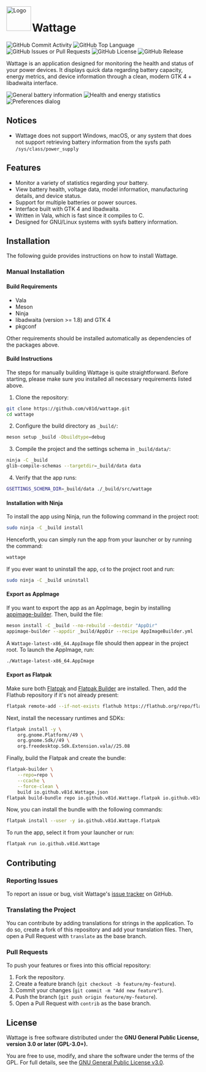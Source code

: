 <img align="left" src="data/icons/hicolor/scalable/apps/io.github.v81d.Wattage.svg" alt="Logo" width="64"/> 

# Wattage

![GitHub Commit Activity](https://img.shields.io/github/commit-activity/w/v81d/wattage)
![GitHub Top Language](https://img.shields.io/github/languages/top/v81d/wattage)
![GitHub Issues or Pull Requests](https://img.shields.io/github/issues/v81d/wattage)
![GitHub License](https://img.shields.io/github/license/v81d/wattage)
![GitHub Release](https://img.shields.io/github/v/release/v81d/wattage)

Wattage is an application designed for monitoring the health and status of your power devices. It displays quick data regarding battery capacity, energy metrics, and device information through a clean, modern GTK 4 + libadwaita interface.

![General battery information](demo/screenshot_0.png)
![Health and energy statistics](demo/screenshot_1.png)
![Preferences dialog](demo/screenshot_2.png)

## Notices

- Wattage does not support Windows, macOS, or any system that does not support retrieving battery information from the sysfs path `/sys/class/power_supply`

## Features

- Monitor a variety of statistics regarding your battery.
- View battery health, voltage data, model information, manufacturing details, and device status.
- Support for multiple batteries or power sources.
- Interface built with GTK 4 and libadwaita.
- Written in Vala, which is fast since it compiles to C.
- Designed for GNU/Linux systems with sysfs battery information.

## Installation

The following guide provides instructions on how to install Wattage.

### Manual Installation

#### Build Requirements

- Vala
- Meson
- Ninja
- libadwaita (version >= 1.8) and GTK 4
- pkgconf

Other requirements should be installed automatically as dependencies of the packages above.

#### Build Instructions

The steps for manually building Wattage is quite straightforward. Before starting, please make sure you installed all necessary requirements listed above.

1. Clone the repository:

```bash
git clone https://github.com/v81d/wattage.git
cd wattage
```

2. Configure the build directory as `_build/`:

```bash
meson setup _build -Dbuildtype=debug
```

3. Compile the project and the settings schema in `_build/data/`:

```bash
ninja -C _build
glib-compile-schemas --targetdir=_build/data data
```

4. Verify that the app runs:

```bash
GSETTINGS_SCHEMA_DIR=_build/data ./_build/src/wattage
```

#### Installation with Ninja

To install the app using Ninja, run the following command in the project root:

```bash
sudo ninja -C _build install
```

Henceforth, you can simply run the app from your launcher or by running the command:

```bash
wattage
```

If you ever want to uninstall the app, `cd` to the project root and run:

```bash
sudo ninja -C _build uninstall
```

#### Export as AppImage

If you want to export the app as an AppImage, begin by installing [appimage-builder](https://github.com/AppImageCrafters/appimage-builder). Then, build the file:

```bash
meson install -C _build --no-rebuild --destdir "AppDir"
appimage-builder --appdir _build/AppDir --recipe AppImageBuilder.yml
```

A `Wattage-latest-x86_64.AppImage` file should then appear in the project root. To launch the AppImage, run:

```bash
./Wattage-latest-x86_64.AppImage
```

#### Export as Flatpak

Make sure both [Flatpak](https://flatpak.org) and [Flatpak Builder](https://github.com/flatpak/flatpak-builder) are installed. Then, add the Flathub repository if it's not already present:

```bash
flatpak remote-add --if-not-exists flathub https://flathub.org/repo/flathub.flatpakrepo
```

Next, install the necessary runtimes and SDKs:

```bash
flatpak install -y \
    org.gnome.Platform//49 \
    org.gnome.Sdk//49 \
    org.freedesktop.Sdk.Extension.vala//25.08
```

Finally, build the Flatpak and create the bundle:

```bash
flatpak-builder \
    --repo=repo \
    --ccache \
    --force-clean \
    build io.github.v81d.Wattage.json
flatpak build-bundle repo io.github.v81d.Wattage.flatpak io.github.v81d.Wattage
```

Now, you can install the bundle with the following commands:

```bash
flatpak install --user -y io.github.v81d.Wattage.flatpak
```

To run the app, select it from your launcher or run:

```bash
flatpak run io.github.v81d.Wattage
```

## Contributing

### Reporting Issues
To report an issue or bug, visit Wattage's [issue tracker](https://github.com/v81d/wattage/issues) on GitHub.

### Translating the Project

You can contribute by adding translations for strings in the application. To do so, create a fork of this repository and add your translation files. Then, open a Pull Request with `translate` as the base branch.

### Pull Requests

To push your features or fixes into this official repository:

1. Fork the repository.
2. Create a feature branch (`git checkout -b feature/my-feature`).
3. Commit your changes (`git commit -m "Add new feature"`).
4. Push the branch (`git push origin feature/my-feature`).
5. Open a Pull Request with `contrib` as the base branch.

## License

Wattage is free software distributed under the **GNU General Public License, version 3.0 or later (GPL-3.0+).**

You are free to use, modify, and share the software under the terms of the GPL.
For full details, see the [GNU General Public License v3.0](https://www.gnu.org/licenses/gpl-3.0.html).
